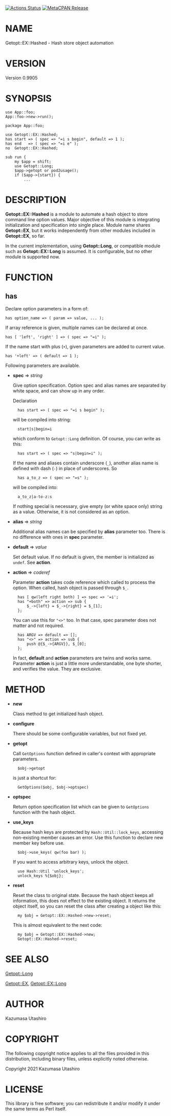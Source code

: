[![Actions Status](https://github.com/kaz-utashiro/Getopt-EX-Hashed/workflows/test/badge.svg)](https://github.com/kaz-utashiro/Getopt-EX-Hashed/actions) [![MetaCPAN Release](https://badge.fury.io/pl/Getopt-EX-Hashed.svg)](https://metacpan.org/release/Getopt-EX-Hashed)
# NAME

Getopt::EX::Hashed - Hash store object automation

# VERSION

Version 0.9905

# SYNOPSIS

    use App::foo;
    App::foo->new->run();

    package App::foo;

    use Getopt::EX::Hashed;
    has start => ( spec => "=i s begin", default => 1 );
    has end   => ( spec => "=i e" );
    no  Getopt::EX::Hashed;

    sub run {
        my $app = shift;
        use Getopt::Long;
        $app->getopt or pod2usage();
        if ($app->{start}) {
            ...

# DESCRIPTION

**Getopt::EX::Hashed** is a module to automate a hash object to store
command line option values.  Major objective of this module is
integrating initialization and specification into single place.
Module name shares **Getopt::EX**, but it works independently from
other modules included in **Getopt::EX**, so far.

In the current implementation, using **Getopt::Long**, or compatible
module such as **Getopt::EX::Long** is assumed.  It is configurable,
but no other module is supported now.

# FUNCTION

## **has**

Declare option parameters in a form of:

    has option_name => ( param => value, ... );

If array reference is given, multiple names can be declared at once.

    has [ 'left', 'right' ] => ( spec => "=i" );

If the name start with plus (`+`), given parameters are added to
current value.

    has '+left' => ( default => 1 );

Following parameters are available.

- **spec** => _string_

    Give option specification.  Option spec and alias names are separated
    by white space, and can show up in any order.

    Declaration

        has start => ( spec => "=i s begin" );

    will be compiled into string:

        start|s|begin=i

    which conform to `Getopt::Long` definition.  Of course, you can write
    as this:

        has start => ( spec => "s|begin=i" );

    If the name and aliases contain underscore (`_`), another alias name
    is defined with dash (`-`) in place of underscores.  So

        has a_to_z => ( spec => "=s" );

    will be compiled into:

        a_to_z|a-to-z:s

    If nothing special is necessary, give empty (or white space only)
    string as a value.  Otherwise, it is not considered as an option.

- **alias** => _string_

    Additional alias names can be specified by **alias** parameter too.
    There is no difference with ones in **spec** parameter.

- **default** => _value_

    Set default value.  If no default is given, the member is initialized
    as `undef`.  See **action**.

- **action** => _coderef_

    Parameter **action** takes code reference which called to process the
    option.  When called, hash object is passed through `$_`.

        has [ qw(left right both) ] => spec => '=i';
        has "+both" => action => sub {
            $_->{left} = $_->{right} = $_[1];
        };

    You can use this for `"<>"` too.  In that case, spec parameter
    does not matter and not required.

        has ARGV => default => [];
        has "<>" => action => sub {
            push @{$_->{ARGV}}, $_[0];
        };

    In fact, **default** and **action** parameters are twins and works same.
    Parameter **action** is just a little more understandable, one byte
    shorter, and verifies the value.  They are exclusive.

# METHOD

- **new**

    Class method to get initialized hash object.

- **configure**

    There should be some configurable variables, but not fixed yet.

- **getopt**

    Call `GetOptions` function defined in caller's context with
    appropriate parameters.

        $obj->getopt

    is just a shortcut for:

        GetOptions($obj, $obj->optspec)

- **optspec**

    Return option specification list which can be given to `GetOptions`
    function with the hash object.

- **use\_keys**

    Because hash keys are protected by `Hash::Util::lock_keys`, accessing
    non-existing member causes an error.  Use this function to declare new
    member key before use.

        $obj->use_keys( qw(foo bar) );

    If you want to access arbitrary keys, unlock the object.

        use Hash::Util 'unlock_keys';
        unlock_keys %{$obj};

- **reset**

    Reset the class to original state.  Because the hash object keeps all
    information, this does not effect to the existing object.  It returns
    the object itself, so you can reset the class after creating a object
    like this:

        my $obj = Getopt::EX::Hashed->new->reset;

    This is almost equivalent to the next code:

        my $obj = Getopt::EX::Hashed->new;
        Getopt::EX::Hashed->reset;

# SEE ALSO

[Getopt::Long](https://metacpan.org/pod/Getopt::Long)

[Getopt::EX](https://metacpan.org/pod/Getopt::EX), [Getopt::EX::Long](https://metacpan.org/pod/Getopt::EX::Long)

# AUTHOR

Kazumasa Utashiro

# COPYRIGHT

The following copyright notice applies to all the files provided in
this distribution, including binary files, unless explicitly noted
otherwise.

Copyright 2021 Kazumasa Utashiro

# LICENSE

This library is free software; you can redistribute it and/or modify
it under the same terms as Perl itself.
